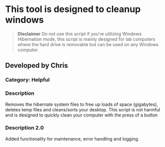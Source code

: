 # This tool is designed to cleanup windows
> **Disclaimer** Do not use this script if you're utilizing Windows Hibernation mode, this script is mainly designed for lab computers where the hard drive is removable but can be used on any Windows computer.
## Developed by Chris
### Category: Helpful
### Description
Removes the hibernate system files to free up loads of space (gigabytes), deletes temp files and cleans/sorts your desktop. This script is not harmful and is designed to quickly clean your computer with the press of a button

### Description 2.0
Added functionality for maintenance, error handling and logging.
